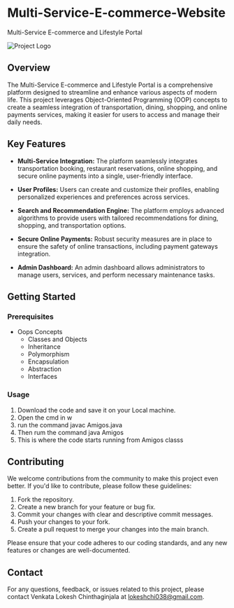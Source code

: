 # Multi-Service-E-commerce-Website
Multi-Service E-commerce and Lifestyle Portal

![Project Logo](https://www.logolynx.com/images/logolynx/fc/fc8af179a115c7d2e3f99ada05911f6a.png)



## Overview

The Multi-Service E-commerce and Lifestyle Portal is a comprehensive platform designed to streamline and enhance various aspects of modern life. This project leverages Object-Oriented Programming (OOP) concepts to create a seamless integration of transportation, dining, shopping, and online payments services, making it easier for users to access and manage their daily needs.

## Key Features

- **Multi-Service Integration:** The platform seamlessly integrates transportation booking, restaurant reservations, online shopping, and secure online payments into a single, user-friendly interface.

- **User Profiles:** Users can create and customize their profiles, enabling personalized experiences and preferences across services.

- **Search and Recommendation Engine:** The platform employs advanced algorithms to provide users with tailored recommendations for dining, shopping, and transportation options.

- **Secure Online Payments:** Robust security measures are in place to ensure the safety of online transactions, including payment gateways integration.

- **Admin Dashboard:** An admin dashboard allows administrators to manage users, services, and perform necessary maintenance tasks.

## Getting Started

### Prerequisites

- Oops Concepts
    - Classes and Objects
    - Inheritance
    - Polymorphism
    - Encapsulation
    - Abstraction
    - Interfaces


### Usage

1. Download the code and save it on your Local machine.
2. Open the cmd in w
3. run the command javac Amigos.java
4. Then rum the command java Amigos
5. This is where the code starts running from Amigos classs


## Contributing

We welcome contributions from the community to make this project even better. If you'd like to contribute, please follow these guidelines:

1. Fork the repository.
2. Create a new branch for your feature or bug fix.
3. Commit your changes with clear and descriptive commit messages.
4. Push your changes to your fork.
5. Create a pull request to merge your changes into the main branch.

Please ensure that your code adheres to our coding standards, and any new features or changes are well-documented.


## Contact

For any questions, feedback, or issues related to this project, please contact Venkata Lokesh Chinthaginjala at lokeshchi038@gmail.com.
